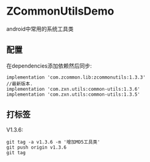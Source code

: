 # ZCommonUtilsDemo
android中常用的系统工具类

## 配置

在dependencies添加依赖然后同步:

```
implementation 'com.zcommon.lib:zcommonutils:1.3.3'
//最新版本.
implementation 'com.zxn.utils:common-utils:1.3.6'
implementation 'com.zxn.utils:common-utils:1.3.5'
```

## 打标签

V1.3.6:

```
git tag -a v1.3.6 -m '增加MD5工具类'
git push origin v1.3.6
git tag
```
